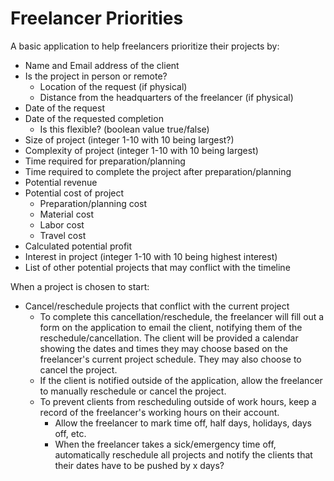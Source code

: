 # Freelancer Priorities
A basic application to help freelancers prioritize their projects by:
- Name and Email address of the client
- Is the project in person or remote?
  - Location of the request (if physical)
  - Distance from the headquarters of the freelancer (if physical)
- Date of the request
- Date of the requested completion
  - Is this flexible? (boolean value true/false)
- Size of project (integer 1-10 with 10 being largest?)
- Complexity of project (integer 1-10 with 10 being largest)
- Time required for preparation/planning
- Time required to complete the project after preparation/planning
- Potential revenue
- Potential cost of project
  - Preparation/planning cost
  - Material cost
  - Labor cost
  - Travel cost
- Calculated potential profit
- Interest in project (integer 1-10 with 10 being highest interest)
- List of other potential projects that may conflict with the timeline


When a project is chosen to start:
- Cancel/reschedule projects that conflict with the current project
  - To complete this cancellation/reschedule, the freelancer will fill out a form on the application to email the client, notifying them of the reschedule/cancellation. The client will be provided a calendar showing the dates and times they may choose based on the freelancer's current project schedule. They may also choose to cancel the project.
  - If the client is notified outside of the application, allow the freelancer to manually reschedule or cancel the project.
  - To prevent clients from rescheduling outside of work hours, keep a record of the freelancer's working hours on their account.
    - Allow the freelancer to mark time off, half days, holidays, days off, etc.
    - When the freelancer takes a sick/emergency time off, automatically reschedule all projects and notify the clients that their dates have to be pushed by x days?
